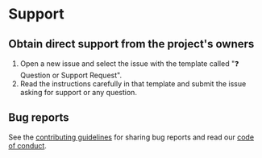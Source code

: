 # **Support**

## Obtain direct support from the project's owners

1. Open a new issue and select the issue with the template called "❓ Question or Support Request".
2. Read the instructions carefully in that template and submit the issue asking for support
or any question.

## Bug reports

See the [contributing guidelines](CONTRIBUTING.md) for sharing bug reports and read our [code of conduct](CODE_OF_CONDUCT.md).